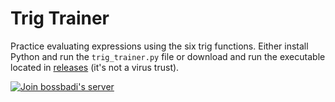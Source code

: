 # Trig Trainer
Practice evaluating expressions using the six trig functions. Either install Python and run the `trig_trainer.py` file or download and run the executable located in [releases](https://github.com/bossbadi/trig_trainer/releases) (it's not a virus trust).

[![Join bossbadi's server](https://discord.com/api/guilds/712323497380020314/widget.png?style=banner3)](https://discord.gg/rzDqQqD)

